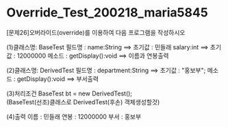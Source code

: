 # Override_Test_200218_maria5845

[문제26]오버라이드(override)를 이용하여 다음 프로그램을 작성하시오

(1)클래스명: BaseTest
   필드명 : name:String         ==> 초기값 : 민들래
          salary:int          ==> 초기값 : 12000000
   메소드 : getDisplay():void   ==> 이름과 연봉출력

(2)클래스명: DerivedTest
   필드명 : department:String   ==> 초기값 : "홍보부";
   메소드 : getDisplay():void   ==> 부서출력

(3)처리조건
    BaseTest  bt = new DerivedTest();  
    (BaseTest(선조)클래스로 DerivedTest(후손) 객체생성할것)

(4)출력
이름 : 민들래
연봉 : 12000000 
부서 : 홍보부
